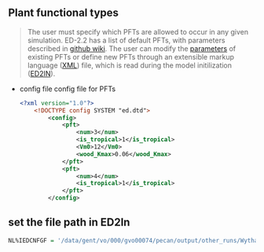 
## Plant functional types



> The user must specify which PFTs are allowed to occur in any given simulation.
> ED-2.2 has a list of default PFTs, with parameters described in [github wiki](https://github.com/EDmodel/ED2/wiki/Plant-functional-types).
> The user can modify the [parameters](https://github.com/EDmodel/ED2/wiki/PFT-parameters) of existing PFTs or define new PFTs through an extensible markup language ([XML](https://github.com/EDmodel/ED2/wiki/Model-parameters-and-xml-parameter-files)) file, which is read during the model initilization ([ED2IN](https://github.com/EDmodel/ED2/wiki/ED2IN-namelist)).


- config file
    config file for PFTs
    ```xml
    <?xml version="1.0"?>
        <!DOCTYPE config SYSTEM "ed.dtd">
            <config>
                <pft>
                    <num>3</num>
                    <is_tropical>1</is_tropical>
                    <Vm0>12</Vm0>
                    <wood_Kmax>0.06</wood_Kmax>
                </pft>
                <pft>
                    <num>4</num>
                    <is_tropical>1</is_tropical>
                </pft>
            </config>
    ```

## set the file path in ED2In

```R
NL%IEDCNFGF = '/data/gent/vo/000/gvo00074/pecan/output/other_runs/Wytham/growth_storage_resp/run/near_bare_ground/config.xml'
```